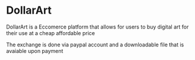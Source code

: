 # DollarArt

DollarArt is a Eccomerce platform that allows for users to buy digital art for their use at a cheap affordable price

The exchange is done via paypal account and a downloadable file that is avaiable upon payment
